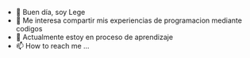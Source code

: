 - 👋 Buen día, soy Lege
- 👀 Me interesa compartir mis experiencias de programacion mediante codigos
- 🌱 Actualmente estoy en proceso de aprendizaje
- 📫 How to reach me ...

<!---
effren123/effren123 is a ✨ special ✨ repository because its `README.md` (this file) appears on your GitHub profile.
You can click the Preview link to take a look at your changes.
--->
